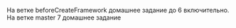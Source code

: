 На ветке beforeCreateFramework домашнее задание до 6 включительно. На ветке master 7 домашнее задание
